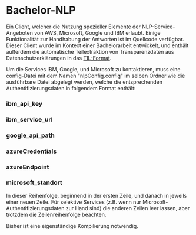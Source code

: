 # Bachelor-NLP
Ein Client, welcher die Nutzung spezieller Elemente der NLP-Service-Angeboten von AWS, Microsoft, Google und IBM erlaubt.
Einige Funktionalität zur Handhabung der Antworten ist im Quellcode verfügbar.
Dieser Client wurde im Kontext einer Bachelorarbeit entwickelt, 
und enthält außerdem die automatische Teilextraktion von Transparenzdaten aus Datenschutzerklärungen in das [TIL-Format](https://github.com/Transparency-Information-Language/schema).

Um die Services IBM, Google, und Microsoft zu kontaktieren, muss eine config-Datei mit dem Namen "nlpConfig.config" im selben Ordner wie die ausführbare Datei abgelegt werden, welche die entsprechenden Authentifizierungsdaten in folgendem Format enthält:  

### ibm_api_key
### ibm_service_url
### google_api_path
### azureCredentials
### azureEndpoint
### microsoft_standort

In dieser Reihenfolge, beginnend in der ersten Zeile, und danach in jeweils einer neuen Zeile.
Für selektive Services (z.B. wenn nur Microsoft-Authentifizierungsdaten zur Hand sind) die anderen Zeilen leer lassen, aber trotzdem die Zeilenreihenfolge beachten.

Bisher ist eine eigenständige Kompilierung notwendig.
